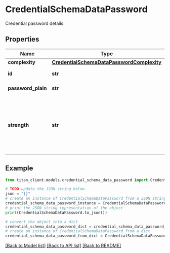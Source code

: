 # CredentialSchemaDataPassword

Credential password details.

## Properties

Name | Type | Description | Notes
------------ | ------------- | ------------- | -------------
**complexity** | [**CredentialSchemaDataPasswordComplexity**](CredentialSchemaDataPasswordComplexity.md) |  | [optional] 
**id** | **str** | ID of the password. | [optional] 
**password_plain** | **str** | Password plain text. | [optional] 
**strength** | **str** | Password strength. Allowed values: &#x60;excellent&#x60;, &#x60;strong&#x60;, &#x60;medium&#x60;, &#x60;weak&#x60;, &#x60;poor&#x60;, &#x60;not_provided&#x60;. | [optional] 

## Example

```python
from titan_client.models.credential_schema_data_password import CredentialSchemaDataPassword

# TODO update the JSON string below
json = "{}"
# create an instance of CredentialSchemaDataPassword from a JSON string
credential_schema_data_password_instance = CredentialSchemaDataPassword.from_json(json)
# print the JSON string representation of the object
print(CredentialSchemaDataPassword.to_json())

# convert the object into a dict
credential_schema_data_password_dict = credential_schema_data_password_instance.to_dict()
# create an instance of CredentialSchemaDataPassword from a dict
credential_schema_data_password_from_dict = CredentialSchemaDataPassword.from_dict(credential_schema_data_password_dict)
```
[[Back to Model list]](../README.md#documentation-for-models) [[Back to API list]](../README.md#documentation-for-api-endpoints) [[Back to README]](../README.md)


